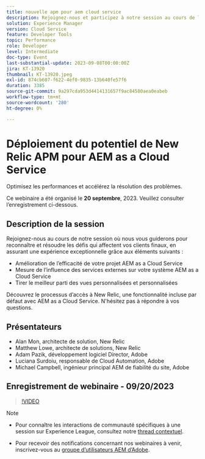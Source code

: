 ```yaml
---
title: nouvelle apm pour aem cloud service
description: Rejoignez-nous et participez à notre session au cours de laquelle nous vous guiderons pour reconnaître et résoudre les défis qui affectent vos clients finaux, en assurant une expérience exceptionnelle en améliorant l’efficacité de votre projet AEM as a Cloud Service, en mesurant l’influence des services externes sur votre système AEM as a Cloud Service et en tirant le meilleur parti des vues personnalisées et personnalisées. Découvrez le processus d’accès à New Relic, une fonctionnalité incluse par défaut avec AEM as a Cloud Service. N'hésitez pas à répondre à vos questions.
solution: Experience Manager
version: Cloud Service
feature: Developer Tools
topic: Performance
role: Developer
level: Intermediate
doc-type: Event
last-substantial-update: 2023-09-08T00:00:00Z
jira: KT-13920
thumbnail: KT-13920.jpeg
exl-id: 874cb607-f622-4ef0-9835-13b640fe57f6
duration: 3385
source-git-commit: 9a297cda953d4414131657f9ac84580aea0eabeb
workflow-type: tm+mt
source-wordcount: '280'
ht-degree: 0%

---
```


# Déploiement du potentiel de New Relic APM pour AEM as a Cloud Service

Optimisez les performances et accélérez la résolution des problèmes.

Ce webinaire a été organisé le **20 septembre**, 2023. Veuillez consulter l’enregistrement ci-dessous.

## Description de la session

Rejoignez-nous au cours de notre session où nous vous guiderons pour reconnaître et résoudre les défis qui affectent vos clients finaux, en assurant une expérience exceptionnelle grâce aux éléments suivants :

* Amélioration de l’efficacité de votre projet AEM as a Cloud Service
* Mesure de l’influence des services externes sur votre système AEM as a Cloud Service
* Tirer le meilleur parti des vues personnalisées et personnalisées

Découvrez le processus d’accès à New Relic, une fonctionnalité incluse par défaut avec AEM as a Cloud Service. N&#39;hésitez pas à répondre à vos questions.

## Présentateurs

* Alan Mon, architecte de solution, New Relic
* Matthew Lowe, architecte de solutions, New Relic
* Adam Pazik, développement logiciel Director, Adobe
* Luciana Surdoiu, responsable de Cloud Automation, Adobe
* Michael Campbell, ingénieur principal AEM de fiabilité du site, Adobe

## Enregistrement de webinaire - 09/20/2023

>[!VIDEO](https://video.tv.adobe.com/v/3424439/)

>[!NOTE]
>
>* Pour connaître les interactions de communauté spécifiques à une session sur Experience League, consultez notre [thread contextuel](https://adobe.ly/3sV67N5).
>
>* Pour recevoir des notifications concernant nos webinaires à venir, inscrivez-vous au [groupe d’utilisateurs AEM d’Adobe](https://aem-augs.adobe.com/).
